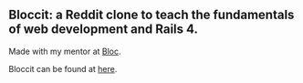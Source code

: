 ## Bloccit:  a Reddit clone to teach the fundamentals of web development and Rails 4.

Made with my mentor at [Bloc](http://bloc.io).

Bloccit can be found at [here](lc-bloccit.herokuapp.com).
